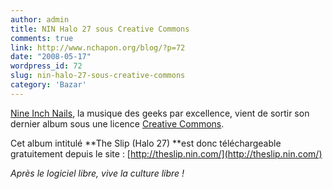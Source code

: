 ```yaml
---
author: admin
title: NIN Halo 27 sous Creative Commons
comments: true
link: http://www.nchapon.org/blog/?p=72
date: "2008-05-17"
wordpress_id: 72
slug: nin-halo-27-sous-creative-commons
category: 'Bazar'
---
```


[Nine Inch Nails](http://www.nin.com/), la musique des geeks par excellence, vient de sortir son dernier album sous une licence [Creative Commons](http://creativecommons.org/).

Cet album intitulé **The Slip (Halo 27) **est donc téléchargeable gratuitement depuis le site :
[http://theslip.nin.com/](http://theslip.nin.com/)

_Après le logiciel libre, vive la culture libre !_
